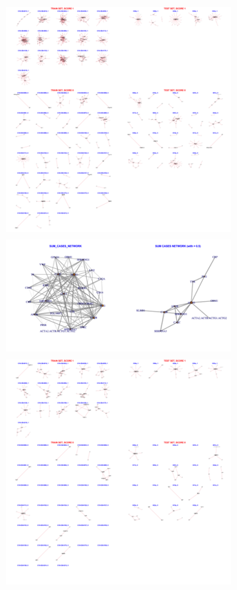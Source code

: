 ![Image](InclDNI_First_NEWEST_patients_networks_BINAR.png)

![Image](InclDNI_First_NEWEST_SUM_CASES.png)

![Image](InclDNI_First_NEWEST_patients_networks_BINAR_FILTERED.png)
